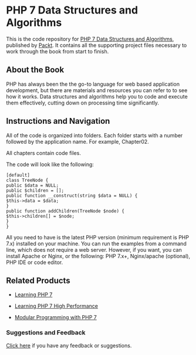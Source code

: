 # PHP 7 Data Structures and Algorithms
This is the code repository for [PHP 7 Data Structures and Algorithms](https://www.packtpub.com/application-development/php-7-data-structures-and-algorithms?utm_source=github&utm_medium=repository&utm_campaign=9781786463890), published by [Packt](https://www.packtpub.com/?utm_source=github). It contains all the supporting project files necessary to work through the book from start to finish.
## About the Book
PHP has always been the the go-to language for web based application development, but there are materials and resources you can refer to to see how it works. Data structures and algorithms help you to code and execute them effectively, cutting down on processing time significantly.
## Instructions and Navigation
All of the code is organized into folders. Each folder starts with a number followed by the application name. For example, Chapter02.

All chapters contain code files.

The code will look like the following:
```
[default]
class TreeNode {
public $data = NULL;
public $children = [];
public function __construct(string $data = NULL) {
$this->data = $data;
}
public function addChildren(TreeNode $node) {
$this->children[] = $node;
}
}
```

All you need to have is the latest PHP version (minimum requirement is PHP 7.x) installed
on your machine. You can run the examples from a command line, which does not require a
web server. However, if you want, you can install Apache or Nginx, or the following:
PHP 7.x+,
Nginx/apache (optional),
PHP IDE or code editor.

## Related Products
* [Learning PHP 7](https://www.packtpub.com/application-development/learning-php-7?utm_source=github&utm_medium=repository&utm_campaign=9781785880544)

* [Learning PHP 7 High Performance](https://www.packtpub.com/application-development/learning-php-7-high-performance?utm_source=github&utm_medium=repository&utm_campaign=9781785882265)

* [Modular Programming with PHP 7](https://www.packtpub.com/application-development/modular-programming-php-7?utm_source=github&utm_medium=repository&utm_campaign=9781786462954)

### Suggestions and Feedback
[Click here](https://docs.google.com/forms/d/e/1FAIpQLSe5qwunkGf6PUvzPirPDtuy1Du5Rlzew23UBp2S-P3wB-GcwQ/viewform) if you have any feedback or suggestions.
